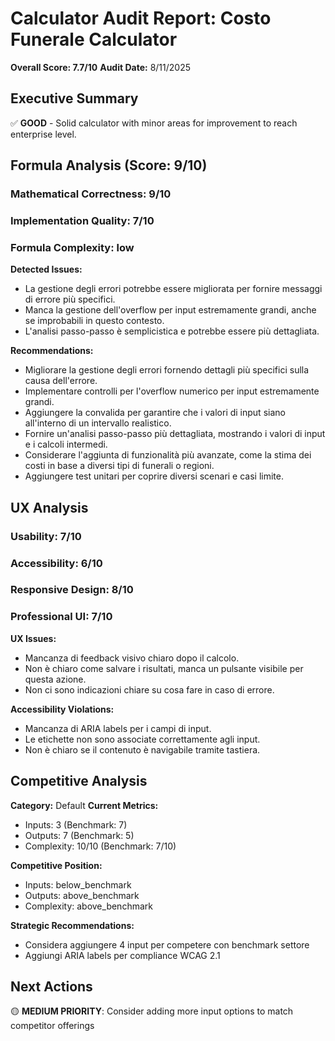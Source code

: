 # Calculator Audit Report: Costo Funerale Calculator

**Overall Score: 7.7/10**
**Audit Date:** 8/11/2025

## Executive Summary

✅ **GOOD** - Solid calculator with minor areas for improvement to reach enterprise level.

## Formula Analysis (Score: 9/10)

### Mathematical Correctness: 9/10
### Implementation Quality: 7/10
### Formula Complexity: low

**Detected Issues:**
- La gestione degli errori potrebbe essere migliorata per fornire messaggi di errore più specifici.
- Manca la  gestione dell'overflow per input estremamente grandi, anche se improbabili in questo contesto.
- L'analisi passo-passo è semplicistica e potrebbe essere più dettagliata.

**Recommendations:**
- Migliorare la gestione degli errori fornendo dettagli più specifici sulla causa dell'errore.
- Implementare controlli per l'overflow numerico per input estremamente grandi.
- Aggiungere la convalida per garantire che i valori di input siano all'interno di un intervallo realistico.
- Fornire un'analisi passo-passo più dettagliata, mostrando i valori di input e i calcoli intermedi.
- Considerare l'aggiunta di funzionalità più avanzate, come la stima dei costi in base a diversi tipi di funerali o regioni.
- Aggiungere test unitari per coprire diversi scenari e casi limite.

## UX Analysis

### Usability: 7/10
### Accessibility: 6/10  
### Responsive Design: 8/10
### Professional UI: 7/10

**UX Issues:**
- Mancanza di feedback visivo chiaro dopo il calcolo.
- Non è chiaro come salvare i risultati, manca un pulsante visibile per questa azione.
- Non ci sono indicazioni chiare su cosa fare in caso di errore.

**Accessibility Violations:**
- Mancanza di ARIA labels per i campi di input.
- Le etichette non sono associate correttamente agli input.
- Non è chiaro se il contenuto è navigabile tramite tastiera.

## Competitive Analysis

**Category:** Default
**Current Metrics:**
- Inputs: 3 (Benchmark: 7)
- Outputs: 7 (Benchmark: 5)
- Complexity: 10/10 (Benchmark: 7/10)

**Competitive Position:**
- Inputs: below_benchmark
- Outputs: above_benchmark  
- Complexity: above_benchmark

**Strategic Recommendations:**
- Considera aggiungere 4 input per competere con benchmark settore
- Aggiungi ARIA labels per compliance WCAG 2.1

## Next Actions

🟡 **MEDIUM PRIORITY**: Consider adding more input options to match competitor offerings
